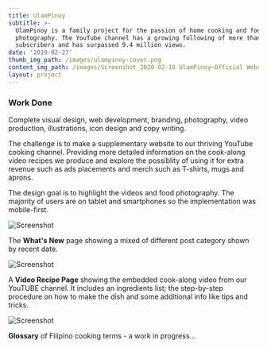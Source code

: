 ```yaml
---
title: UlamPinoy
subtitle: >-
  UlamPinoy is a family project for the passion of home cooking and food
  photography. The YouTube channel has a growing following of more than 59,400
  subscribers and has surpassed 9.4 million views.
date: '2019-02-27'
thumb_img_path: /images/ulampinoy-cover.png
content_img_path: /images/Screenshot_2020-02-18 UlamPinoy—Official Website ulampinoy com(3).jpg
layout: project
---
```

### Work Done

Complete visual design, web development, branding, photography, video production, illustrations, icon design and copy writing.

The challenge is to make a supplementary website to our thriving YouTube cooking channel. Providing more detailed information on the cook-along video recipes we produce and explore the possiblity of using it for extra revenue such as ads placements and merch such as T-shirts, mugs and aprons.

The design goal is to highlight the videos and food photography. The majority of users are on tablet and smartphones so the implementation was mobile-first.

![Screenshot](/images/ss-up-blog.jpg)

The **What's New** page showing a mixed of different post category shown by recent date.

![Screenshot](/images/ss-up-video-single.jpg)

A **Video Recipe Page** showing the embedded cook-along video from our YouTUBE channel. It includes an ingredients list; the step-by-step procedure on how to make the dish and some additional info like tips and tricks.

![Screenshot](/images/ss-up-glossary.png)

**Glossary** of Filipino cooking terms - a work in progress...